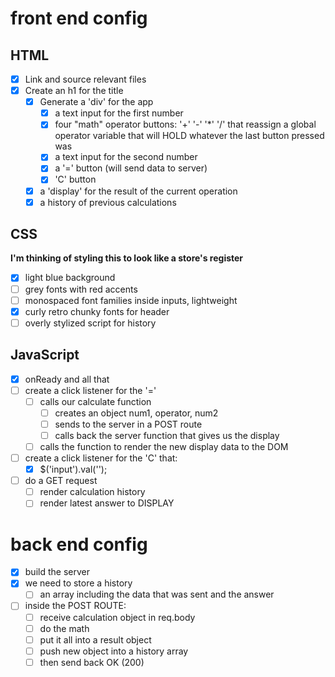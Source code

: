 # front end config
## HTML
  - [x] Link and source relevant files
  - [x] Create an h1 for the title
    - [x] Generate a 'div' for the app
        - [x] a text input for the first number
        - [x] four "math" operator buttons: '+' '-' '*' '/' that reassign a global operator variable that will HOLD whatever the last button pressed was
        - [x] a text input for the second number
        - [x] a '=' button (will send data to server)
        - [x] 'C' button
    - [x] a 'display' for the result of the current operation
    - [x] a history of previous calculations
## CSS
  **I'm thinking of styling this to look like a store's register** 

- [x] light blue background 
- [ ] grey fonts with red accents
- [ ] monospaced font families inside inputs, lightweight
- [x] curly retro chunky fonts for header 
- [ ] overly stylized script for history 

## JavaScript
- [x] onReady and all that
- [ ] create a click listener for the '=' 
    - [ ] calls our calculate function 
        - [ ] creates an object num1, operator, num2
        - [ ] sends to the server in a POST route
        - [ ] calls back the server function that gives us the display
    - [ ] calls the function to render the new display data to the DOM
-  [ ] create a click listener for the 'C' that:
    - [x] $('input').val('');
- [ ] do a GET request 
    - [ ] render calculation history
    - [ ] render latest answer to DISPLAY

# back end config

- [x] build the server
- [x] we need to store a history 
    - [ ] an array including the data that was sent and the answer
- [ ] inside the POST ROUTE:
    - [ ] receive calculation object in req.body
    - [ ] do the math
    - [ ] put it all into a result object
    - [ ] push new object into a history array
    - [ ] then send back OK (200)
